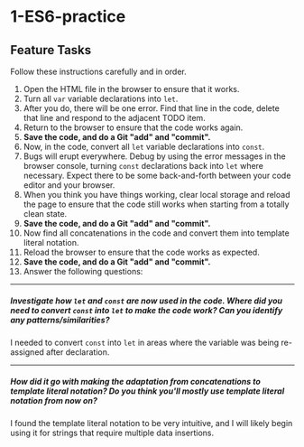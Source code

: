 # 1-ES6-practice

## Feature Tasks

Follow these instructions carefully and in order.

1. Open the HTML file in the browser to ensure that it works.
2. Turn all `var` variable declarations into `let`.
3. After you do, there will be one error. Find that line in the code, delete that line and respond to the adjacent TODO item.
4. Return to the browser to ensure that the code works again.
5. **Save the code, and do a Git "add" and "commit".**
6. Now, in the code, convert all `let` variable declarations into `const`.
7. Bugs will erupt everywhere. Debug by using the error messages in the browser console, turning `const` declarations back into `let` where necessary. Expect there to be some back-and-forth between your code editor and your browser.
8. When you think you have things working, clear local storage and reload the page to ensure that the code still works when starting from a totally clean state.
9. **Save the code, and do a Git "add" and "commit".**
10. Now find all concatenations in the code and convert them into template literal notation.
11. Reload the browser to ensure that the code works as expected.
12. **Save the code, and do a Git "add" and "commit".**
13. Answer the following questions:

---

##### Investigate how `let` and `const` are now used in the code. Where did you need to convert `const` into `let` to make the code work? Can you identify any patterns/similarities?

I needed to convert `const` into `let` in areas where the variable was being re-assigned after declaration.

---

##### How did it go with making the adaptation from concatenations to template literal notation? Do you think you'll mostly use template literal notation from now on?

I found the template literal notation to be very intuitive, and I will likely begin using it for strings that require multiple data insertions.
